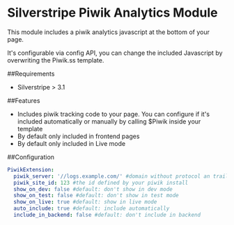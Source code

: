 # Silverstripe Piwik Analytics Module

This module includes a piwik analytics javascript at the bottom of your page.

It's configurable via config API, you can change the included Javascript by overwriting the Piwik.ss template.


##Requirements
  * Silverstripe > 3.1
  
##Features
  * Includes piwik tracking code to your page. You can configure if it's included automatically or manually by calling $Piwik inside your template
  * By default only included in frontend pages
  * By default only included in Live mode
  
##Configuration
```yml
PiwikExtension:
  piwik_server: '//logs.example.com/' #domain without protocol an trailing slash
  piwik_site_id: 123 #the id defined by your piwik install
  show_on_dev: false #default: don't show in dev mode
  show_on_test: false #default: don't show in test mode
  show_on_live: true #default: show in live mode
  auto_include: true #default: include automatically
  include_in_backend: false #default: don't include in backend
```

